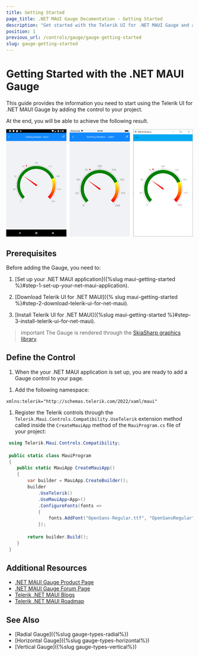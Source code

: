 ```yaml
---
title: Getting Started
page_title: .NET MAUI Gauge Documentation - Getting Started
description: "Get started with the Telerik UI for .NET MAUI Gauge and add the control to your .NET MAUI project."
position: 1
previous_url: /controls/gauge/gauge-getting-started
slug: gauge-getting-started
---
```


# Getting Started with the .NET MAUI Gauge

This guide provides the information you need to start using the Telerik UI for .NET MAUI Gauge by adding the control to your project.

At the end, you will be able to achieve the following result.

![Gauge Getting Started](images/gauge-gettingstarted.png)

## Prerequisites

Before adding the Gauge, you need to:

1. [Set up your .NET MAUI application]({%slug maui-getting-started %}#step-1-set-up-your-net-maui-application).

1. [Download Telerik UI for .NET MAUI]({% slug maui-getting-started %}#step-2-download-telerik-ui-for-net-maui).

1. [Install Telerik UI for .NET MAUI]({%slug maui-getting-started %}#step-3-install-telerik-ui-for-net-maui).

>important The Gauge is rendered through the [SkiaSharp graphics library](https://skia.org/).

## Define the Control

1. When the your .NET MAUI application is set up, you are ready to add a Gauge control to your page.

 <snippet id='gauge-getting-started-xaml'/>

1. Add the following namespace:

 ```XAML
xmlns:telerik="http://schemas.telerik.com/2022/xaml/maui"
 ```

1. Register the Telerik controls through the `Telerik.Maui.Controls.Compatibility.UseTelerik` extension method called inside the `CreateMauiApp` method of the `MauiProgram.cs` file of your project:

```C#
 using Telerik.Maui.Controls.Compatibility;

 public static class MauiProgram
 {
	public static MauiApp CreateMauiApp()
	{
		var builder = MauiApp.CreateBuilder();
		builder
			.UseTelerik()
			.UseMauiApp<App>()
			.ConfigureFonts(fonts =>
			{
				fonts.AddFont("OpenSans-Regular.ttf", "OpenSansRegular");
			});

		return builder.Build();
	}
 }           
```

## Additional Resources

- [.NET MAUI Gauge Product Page](https://www.telerik.com/maui-ui/gauge)
- [.NET MAUI Gauge Forum Page](https://www.telerik.com/forums/maui?tagId=1781)
- [Telerik .NET MAUI Blogs](https://www.telerik.com/blogs/mobile-net-maui)
- [Telerik .NET MAUI Roadmap](https://www.telerik.com/support/whats-new/maui-ui/roadmap)

## See Also

- [Radial Gauge]({%slug gauge-types-radial%})
- [Horizontal Gauge]({%slug gauge-types-horizontal%})
- [Vertical Gauge]({%slug gauge-types-vertical%})
